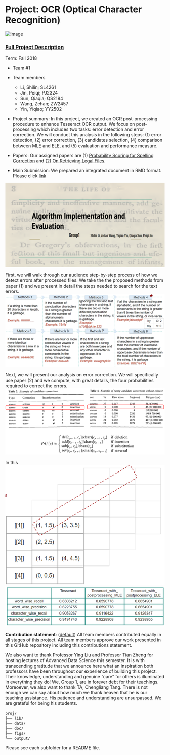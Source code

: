 # Project: OCR (Optical Character Recognition) 

![image](figs/intro.png)

### [Full Project Description](doc/project4_desc.md)

Term: Fall 2018

+ Team #1
+ Team members
	+ Li, Shilin; SL4261
	+ Jin, Peiqi; PJ2324
	+ Sun, Qiaqia; QS2184
	+ Wang, Zehan; ZW2457
	+ Yin, Yiqiao; YY2502

+ Project summary: In this project, we created an OCR post-processing procedure to enhance Tesseract OCR output. We focus on post-processing which includes two tasks: error detection and error correction. We will conduct this analysis in the following steps: (1) error detection, (2) error correction, (3) candidates selection, (4) comparison between MLE and ELE, and (5) evaluation and performance measure.

+ Papers: Our assigned papers are (1) [Probability Scoring for Spelling Correction](https://github.com/TZstatsADS/Fall2018-Project4-sec1--section1-project4_group1/blob/master/doc/paper/C-4.pdf) and (2) [On Retrieving Legal Files](https://github.com/TZstatsADS/Fall2018-Project4-sec1--section1-project4_group1/blob/master/doc/paper/D-1.pdf).

* Main Submission: We prepared an integrated document in RMD format. Please click [link](https://github.com/TZstatsADS/Fall2018-Project4-sec1--section1-project4_group1/blob/master/doc/main.Rmd)

![image](https://github.com/TZstatsADS/Fall2018-Project4-sec1--section1-project4_group1/blob/master/figs/screen-1.PNG)

First, we will walk through our audience step-by-step process of how we detect errors after processed files. We take the the proposed methods from paper (1) and we present in detail the steps needed to search for the text errors.
![image](https://github.com/TZstatsADS/Fall2018-Project4-sec1--section1-project4_group1/blob/master/figs/screen-2.PNG)

Next, we will present our analysis on error correction. We will specifically use paper (2) and we compute, with great details, the four probabilities required to correct the errors. 
![image](https://github.com/TZstatsADS/Fall2018-Project4-sec1--section1-project4_group1/blob/master/figs/screen-3.PNG)

In this 
![image](https://github.com/TZstatsADS/Fall2018-Project4-sec1--section1-project4_group1/blob/master/figs/screen-4.PNG)
![image](https://github.com/TZstatsADS/Fall2018-Project4-sec1--section1-project4_group1/blob/master/figs/screen-5.PNG)
	
**Contribution statement**: ([default](doc/a_note_on_contributions.md)) All team members contributed equally in all stages of this project. All team members approve our work presented in this GitHub repository including this contributions statement. 

We also want to thank Professor Ying Liu and Professor Tian Zheng for hosting lectures of Advanced Data Science this semester. It is with transcending gratitude that we announce here what an inspiration both professors have been throughout our experience of building this project. Their knowledge, understanding and genuine “care” for others is illuminated in everything they do! We, Group 1, are in forever debt for their teachings. Moreoever, we also want to thank TA, Chengliang Tang. There is not enough we can say about how much we thank heaven that he is our teaching assistance. His patience and understanding are unsurpassed. We are grateful for being his students.


```
proj/
├── lib/
├── data/
├── doc/
├── figs/
└── output/
```

Please see each subfolder for a README file.
